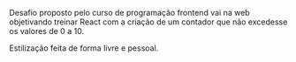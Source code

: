 Desafio proposto pelo curso de programação frontend vai na web objetivando treinar React com a criação de um contador que não excedesse os valores de 0 a 10.

Estilização feita de forma livre e pessoal.